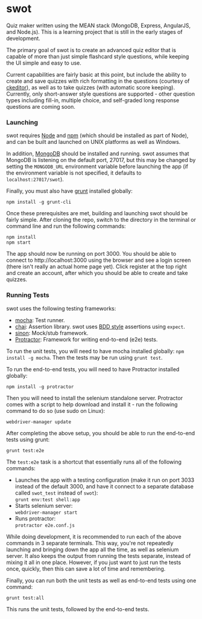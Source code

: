 # swot

Quiz maker written using the MEAN stack (MongoDB, Express, AngularJS, and Node.js). This is a learning project that is still in the early stages of development.

The primary goal of swot is to create an advanced quiz editor that is capable of more than just simple flashcard style questions, while keeping the UI simple and easy to use.

Current capabilities are fairly basic at this point, but include the ability to create and save quizzes with rich formatting in the questions (courtesy of [ckeditor](http://ckeditor.com/)), as well as to take quizzes (with automatic score keeping). Currently, only short-answer style questions are supported - other question types including fill-in, multiple choice, and self-graded long response questions are coming soon.

### Launching

swot requires [Node](http://nodejs.org/) and [npm](http://npmjs.org/) (which should be installed as part of Node), and can be built and launched on UNIX platforms as well as Windows.

In addition, [MongoDB](http://www.mongodb.org/) should be installed and running.  swot assumes that MongoDB is listening on the default port, 27017, but this may be changed by setting the `MONGODB_URL` environment variable before launching the app (if the environment variable is not specified, it defaults to `localhost:27017/swot`).

Finally, you must also have [grunt](http://gruntjs.com/) installed globally:

```
npm install -g grunt-cli
```

Once these prerequisites are met, building and launching swot should be fairly simple. After cloning the repo, switch to the directory in the terminal or command line and run the following commands:

    npm install
    npm start

The app should now be running on port 3000.  You should be able to connect to http://localhost:3000 using the browser and see a login screen (there isn't really an actual home page yet). Click register at the top right and create an account, after which you should be able to create and take quizzes.


### Running Tests

swot uses the following testing frameworks:

- [mocha](http://visionmedia.github.io/mocha/): Test runner.
- [chai](http://chaijs.com/): Assertion library. swot uses [BDD style](http://chaijs.com/api/bdd/) assertions using `expect`.
- [sinon](): Mock/stub framework.
- [Protractor](https://github.com/angular/protractor): Framework for writing end-to-end (e2e) tests.

To run the unit tests, you will need to have mocha installed globally: `npm install -g mocha`. Then the tests may be run using `grunt test`.

To run the end-to-end tests, you will need to have Protractor installed globally:

    npm install -g protractor

Then you will need to install the selenium standalone server. Protractor comes with a script to help download and install it - run the following command to do so (use sudo on Linux):

    webdriver-manager update

After completing the above setup, you should be able to run the end-to-end tests using grunt:

    grunt test:e2e

The `test:e2e` task is a shortcut that essentially runs all of the following commands:

- Launches the app with a testing configuration (make it run on port 3033 instead of the default 3000, and have it connect to a separate database called `swot_test` instead of `swot`):  
  `grunt env:test shell:app`
- Starts selenium server:  
  `webdriver-manager start`
- Runs protractor:  
  `protractor e2e.conf.js`

While doing development, it is recommended to run each of the above commands in 3 separate terminals.  This way, you're not repeatedly launching and bringing down the app all the time, as well as selenium server. It also keeps the output from running the tests separate, instead of mixing it all in one place.  However, if you just want to just run the tests once, quickly, then this can save a lot of time and remembering.

Finally, you can run both the unit tests as well as end-to-end tests using one command:

`grunt test:all`

This runs the unit tests, followed by the end-to-end tests.
